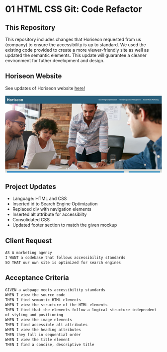 # 01 HTML CSS Git: Code Refactor

## This Repository ##

This repository includes changes that Horiseon requested from us (company) to ensure the accessibility is up to standard. We used the existing code provided to create a more viewer-friendly site as well as updated the semantic elements. This update will guarantee a cleaner environment for futher development and design.

## Horiseon Website

See updates of Horiseon website [here!](https://emilyrh1058.github.io/horiseon/.)

<img src="Develop\assets\images\Horiseon Readme Image.JPG">

## Project Updates
* Language: HTML and CSS
* Inserted id to Search Engine Optimization
* Replaced div with navigation elements
* Inserted alt attribute for accessibilty
* Consolidated CSS 
* Updated footer section to match the given mockup


## Client Request

```
AS A marketing agency
I WANT a codebase that follows accessibility standards
SO THAT our own site is optimized for search engines
```

## Acceptance Criteria

```
GIVEN a webpage meets accessibility standards
WHEN I view the source code
THEN I find semantic HTML elements
WHEN I view the structure of the HTML elements
THEN I find that the elements follow a logical structure independent of styling and positioning
WHEN I view the image elements
THEN I find accessible alt attributes
WHEN I view the heading attributes
THEN they fall in sequential order
WHEN I view the title element
THEN I find a concise, descriptive title